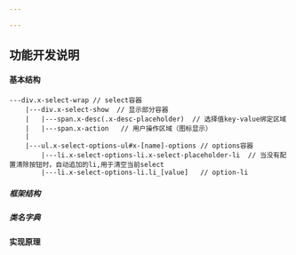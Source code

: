 ```yaml
---

---
```


## 功能开发说明



#### 基本结构

```
---div.x-select-wrap // select容器
	|---div.x-select-show  // 显示部分容器
	|	|---span.x-desc(.x-desc-placeholder)  // 选择值key-value绑定区域
	|	|---span.x-action	// 用户操作区域（图标显示）
	|
	|---ul.x-select-options-ul#x-[name]-options	// options容器
		|---li.x-select-options-li.x-select-placeholder-li	// 当没有配置清除按钮时，自动追加的li,用于清空当前select
		|---li.x-select-options-li.li_[value]	// option-li
```







##### 框架结构

##### 类名字典



#### 实现原理



